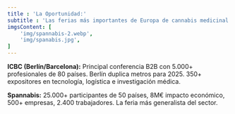 ```yaml
---
title : 'La Oportunidad:'
subtitle : 'Las ferias más importantes de Europa de cannabis medicinal y terapéutico se van de Barcelona a Bilbao y Berlín'
imgsContent: [
    'img/spannabis-2.webp',
    'img/spanabis.jpg',
]
---
```


**ICBC (Berlín/Barcelona):** Principal conferencia B2B con 5.000+ profesionales de 80 países. Berlín duplica metros para 2025. 350+ expositores en tecnología, logística e investigación médica.

**Spannabis:** 25.000+ participantes de 50 países, 8M€ impacto económico, 500+ empresas, 2.400 trabajadores. La feria más generalista del sector.
